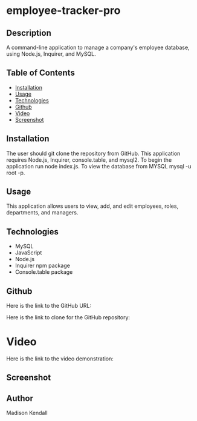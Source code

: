 # employee-tracker-pro

## Description
A command-line application to manage a company's employee database, using Node.js, Inquirer, and MySQL.

## Table of Contents

- [Installation](#installation)
- [Usage](#usage)
- [Technologies](#technologies)
- [Github](#github)
- [Video](#video)
- [Screenshot](#screenshot)


## Installation
The user should git clone the repository from GitHub. This application requires Node.js, Inquirer, console.table, and mysql2. To begin the application run node index.js. To view the database from MYSQL  mysql -u root -p.

## Usage
This application allows users to view, add, and edit employees, roles, departments, and managers.

## Technologies
* MySQL
* JavaScript
* Node.js
* Inquirer npm package
* Console.table package

## Github
Here is the link to the GitHub URL:

Here is the link to clone for the GitHub repository:

# Video
Here is the link to the video demonstration:

## Screenshot

## Author
Madison Kendall
